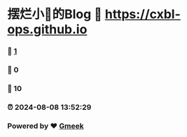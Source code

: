 # 摆烂小🍊的Blog :link: https://cxbl-ops.github.io 
### :page_facing_up: [1](https://cxbl-ops.github.io/tag.html) 
### :speech_balloon: 0 
### :hibiscus: 10 
### :alarm_clock: 2024-08-08 13:52:29 
### Powered by :heart: [Gmeek](https://github.com/Meekdai/Gmeek)
